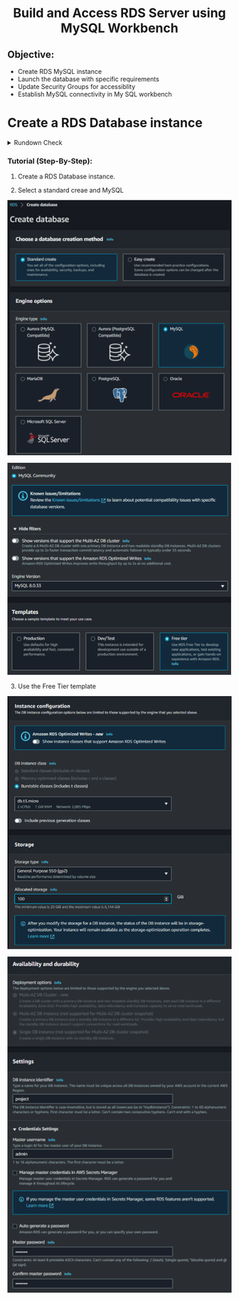 <h1 align="center">Build and Access RDS Server using MySQL Workbench</h1>

## Objective:
* Create RDS MySQL instance
* Launch the database with specific requirements
* Update Security Groups for accessiblity
* Establish MySQL connectivity in My SQL workbench

# Create a RDS Database instance

<details>
<summary>Rundown Check</summary>
 
1. Launch Database with following settings.

2. Create Database

3. Copy Endpoint port

4. Navigate to VPC Secuirty Group in the Connectivity & Security Section

5. Edit Inbound Rules to allow Traffic from Anywhere

6. Open MySQL Workbench
</details>

### Tutorial (Step-By-Step):

1. Create a RDS Database instance.

2. Select a standard creae and MySQL

![RDS-project-photo](https://github.com/ethansjc/AWS-Projects/blob/main/src/RDS/RDS-IMG1.png)

![RDS-project-photo](https://github.com/ethansjc/AWS-Projects/blob/main/src/RDS/RDS-IMG2.png)

3. Use the Free Tier template 

![RDS-project-photo](https://github.com/ethansjc/AWS-Projects/blob/main/src/RDS/RDS-IMG3.png)



![RDS-project-photo](https://github.com/ethansjc/AWS-Projects/blob/main/src/RDS/RDS-IMG4.png)